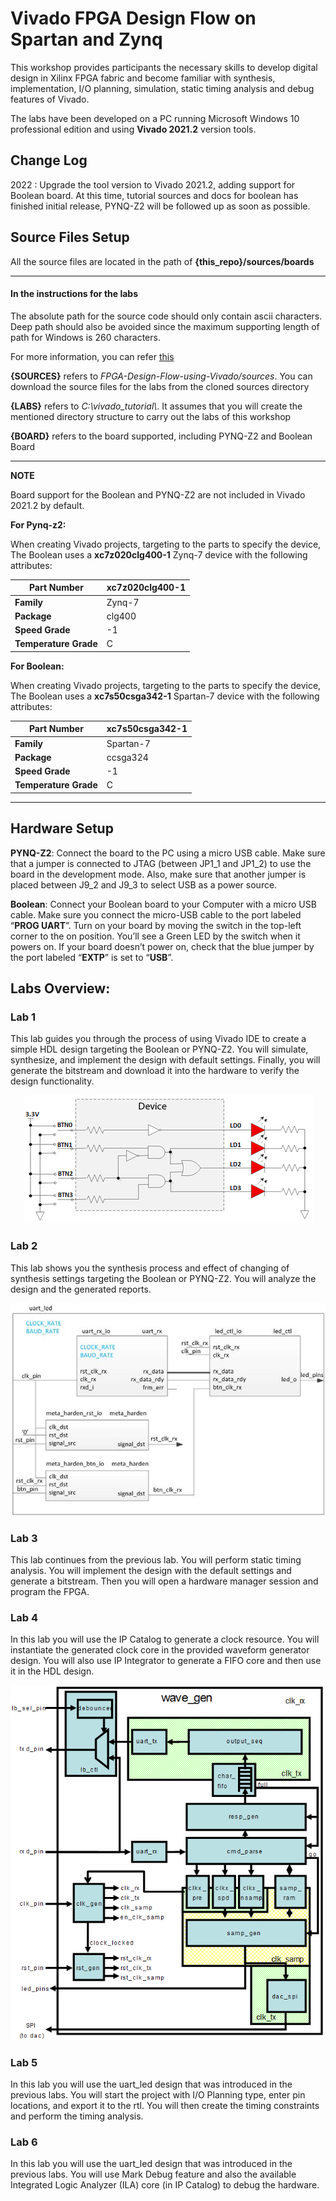# Vivado FPGA Design Flow on Spartan and Zynq
This workshop provides participants the necessary skills to develop digital design in Xilinx FPGA fabric and become familiar with synthesis, implementation, I/O planning, simulation, static timing analysis and debug features of Vivado.

The labs have been developed on a PC running Microsoft Windows 10 professional edition and using **Vivado 2021.2** version tools.

## Change Log

2022 : Upgrade the tool version to Vivado 2021.2, adding support for Boolean board. At this time, tutorial sources and docs for boolean has finished initial release, PYNQ-Z2 will be followed up as soon as possible.

## Source Files Setup

All the source files are located in the path of **{this_repo}/sources/boards**

---
#### In the instructions for the labs

The absolute path for the source code should only contain ascii characters. Deep path should also be avoided since the maximum supporting length of path for Windows is 260 characters.

For more information, you can refer [this](https://www.xilinx.com/support/documentation/sw_manuals/xilinx2020_2/ug973-vivado-release-notes-install-license.pdf)

**{SOURCES}** refers to *FPGA-Design-Flow-using-Vivado/sources*. You can download the source files for the labs from the cloned sources directory

**{LABS}** refers to *C:\vivado\_tutorial\\*. It assumes that you will create the mentioned directory structure to carry out the labs of this workshop

**{BOARD}** refers to the board supported, including PYNQ-Z2 and Boolean Board

---
**NOTE**

Board support for the Boolean and PYNQ-Z2 are not included in Vivado 2021.2 by default.

**For Pynq-z2:**

When creating Vivado projects, targeting to the parts  to specify the device, The Boolean uses a **xc7z020clg400-1** Zynq-7 device with the following attributes:

| **Part Number**       | xc7z020clg400-1 |
| --------------------- | --------------- |
| **Family**            | Zynq-7          |
| **Package**           | clg400          |
| **Speed Grade**       | -1              |
| **Temperature Grade** | C               |

**For Boolean:**

When creating Vivado projects, targeting to the parts  to specify the device, The Boolean uses a **xc7s50csga342-1** Spartan-7 device with the following attributes:

| **Part Number**       | xc7s50csga342-1 |
| --------------------- | --------------- |
| **Family**            | Spartan-7       |
| **Package**           | ccsga324        |
| **Speed Grade**       | -1              |
| **Temperature Grade** | C               |

---

## Hardware Setup

**PYNQ-Z2**: Connect the board to the PC using a micro USB cable. Make sure that a jumper is connected to JTAG (between JP1_1 and JP1_2) to use the board in the development mode. Also, make sure that another jumper is placed between J9_2 and J9_3 to select USB as a power source.

**Boolean**: Connect your Boolean board to your Computer with a micro USB cable. Make sure you connect the micro-USB cable to the port labeled “**PROG UART**”. Turn on your board by moving the switch in the top-left corner to the on position. You’ll see a Green LED by the switch when it powers on. If your board doesn’t power on, check that the blue jumper by the port labeled “**EXTP**” is set to “**USB**”.

## Labs Overview:

### Lab 1
This lab guides you through the process of using Vivado IDE to create a simple HDL design targeting the Boolean or PYNQ-Z2.  You will simulate, synthesize, and implement the design with default settings.  Finally, you will generate the bitstream and download it into the hardware to verify the design functionality.

<p align="center">
<img src ="./images/lab1/Fig1.png"/>
</p>

### Lab 2
This lab shows you the synthesis process and effect of changing of synthesis settings targeting the Boolean or PYNQ-Z2.  You will analyze the design and the generated reports.

<p align="center">
<img src ="./images/lab2/Fig1.png"/>
</p>

### Lab 3
This lab continues from the previous lab. You will perform static timing analysis. You will implement the design with the default settings and generate a bitstream.  Then you will open a hardware manager session and program the FPGA.

### Lab 4
In this lab you will use the IP Catalog to generate a clock resource. You will instantiate the generated clock core in the provided waveform generator design. You will also use IP Integrator to generate a FIFO core and then use it in the HDL design.

<p align="center">
<img src ="./images/lab4/Fig1.png"/>
</p>

### Lab 5
In this lab you will use the uart_led design that was introduced in the previous labs. You will start the project with I/O Planning type, enter pin locations, and export it to the rtl. You will then create the timing constraints and perform the timing analysis.

### Lab 6
In this lab you will use the uart_led design that was introduced in the previous labs. You will use Mark Debug feature and also the available Integrated Logic Analyzer (ILA) core (in IP Catalog) to debug the hardware.
